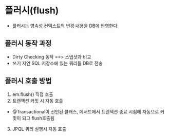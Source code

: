 # 플러시(flush)
* 플러시는 영속성 컨텍스트의 변경 내용을 DB에 반영한다.
## 플러시 동작 과정
* Dirty Checking 동작 ==> 스냅샷과 비교
* 쓰기 지연 SQL 저장소에 있는 쿼리들 DB로 전송

## 플러시 호출 방법
1. em.flush() 직접 호출
2. 트랜잭션 커밋 시 자동 호출
  - @Transactional이 선언된 클래스, 메서드에서 트랜잭션 종료 시점에 자동으로 커밋이 되고 flush호출됨

3. JPQL 쿼리 실행시 자동 호출
